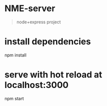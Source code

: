 # NME-server

> node+express project
>

# install dependencies
npm install

# serve with hot reload at localhost:3000
npm start